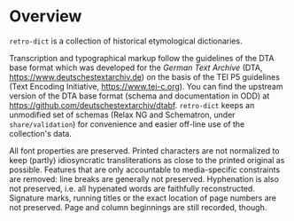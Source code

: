 # Overview
`retro-dict` is a collection of historical etymological dictionaries.

Transcription and typographical markup follow the guidelines
of the DTA base format which was developed for the _German Text Archive_
(DTA, https://www.deutschestextarchiv.de) on the basis of the
TEI P5 guidelines (Text Encoding Initiative, https://www.tei-c.org).
You can find the upstream version of the DTA base format
(schema and documentation in ODD) at
https://github.com/deutschestextarchiv/dtabf. `retro-dict` keeps
an unmodified set of schemas
(Relax NG and Schematron, under `share/validation`)
for convenience and easier off-line use of the collection's data.

All font properties are preserved. Printed characters are not normalized
to keep (partly) idiosyncratic transliterations as close to the
printed original as possible. Features that are only accountable to
media-specific constraints are removed: line breaks are generally
not preserved. Hyphenation is also not preserved, i.e. all hypenated words are
faithfully reconstructed. Signature marks, running titles or the exact
location of page numbers are not preserved. Page and column beginnings
are still recorded, though.
